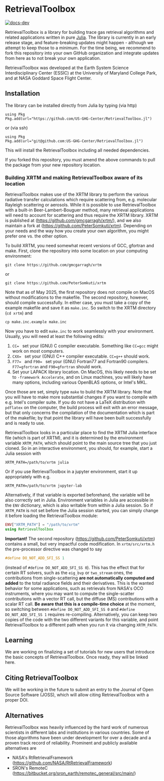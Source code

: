 # RetrievalToolbox
[![docs-dev](https://img.shields.io/badge/docs-dev-blue.svg)][docs-dev-url]

RetrievalToolbox is a library for building trace gas retrieval algorithms and related applications written in pure [Julia](https://julialang.org). The library is currently in an early release stage, and feature-breaking updates might happen - although we attempt to keep those to a minimum. For the time being, we recommend to fork this repository into your own GitHub organization and integrate updates from here as to not break your own application.

RetrievalToolbox was developed at the Earth System Science Interdisciplinary Center (ESSIC) at the University of Maryland College Park, and at NASA Goddard Space Flight Center.

## Installation

The library can be installed directly from Julia by typing (via http)

    using Pkg
    Pkg.add(url="https://github.com/US-GHG-Center/RetrievalToolbox.jl")

or (via ssh)

    using Pkg
    Pkg.add(url="git@github.com:US-GHG-Center/RetrievalToolbox.jl")

This will install the RetrievalToolbox including all needed dependencies.

If you forked this repository, you must amend the above commands to pull the package from your new repository location.


### Building XRTM and making RetrievalToolbox aware of its location

RetrievalToolbox makes use of the XRTM library to perform the various radiative transfer calculations which require scattering from, e.g. molecular Rayleigh scattering or aerosols. While it is possible to use RetrievalToolbox with a built-in Beer-Lambert-Bouguer method, many retrieval applications will need to account for scattering and thus require the XRTM library. XRTM is published at (https://github.com/gmcgarragh/xrtm/), and we also maintain a fork at (https://github.com/PeterSomkuti/xrtm). Depending on your needs and the way how you create your own algorithm, you might prefer one vs. the other option.

To build XRTM, you need somewhat recent versions of GCC, gfortran and make. First, clone the repository into some location on your computing environment:

`git clone https://github.com/gmcgarragh/xrtm`

or

`git clone https://github.com/PeterSomkuti/xrtm`

Note that as of May 2025, the first repository does not compile on MacOS without modifications to the makefile. The second repository, however, should compile successfully. In either case, you must take a copy of the example makefile and save it as `make.inc`. So switch to the XRTM directory (`cd xrtm`) and

`cp make.inc.example make.inc`

Now you have to edit `make.inc` to work seamlessly with your environment. Usually, you will need at least the following edits:

1. `CC= ` set your (GNU) C compiler executable. Something like `CC=gcc` might work on most computers.
2. `CXX= ` set your (GNU) C++ compiler executable. `CC=g++` should work.
3. `F77= ` and `F90= ` set your (GNU) Fortran77 and Fortran90 compilers. `F77=gfortran` and `F90=gfortran` should work.
4. Set your LAPACK library location. On MacOS, this likely needs to be set to `-framework Accelerate`, and on Linux machines, you will likely have many options, including various OpenBLAS options, or Intel's MKL.

Once those are set, simply type `make` to build the XRTM library. Note that you will have to make more substantial changes if you want to compile with e.g. Intel's compiler suite. If you do not have a LaTeX distribution with `pdflatex` on the computer, the build process will exit with an error message, but that only concerns the compilation of the documentation which is part of the makefile; by that point the library will have been built successfully and is ready to use.

RetrievalToolbox looks in a particular place to find the XRTM Julia interface file (which is part of XRTM), and it is determined by the environment variable `XRTM_PATH`, which should point to the main source tree that you just cloned. So in an interactive environment, you should, for example, start a Julia session with

`XRTM_PATH=/path/to/xrtm julia`

Or if you use RetrievalToolbox in a jupyter environment, start it up appropriately with e.g.

`XRTM_PATH=/path/to/xrtm jupyter-lab`

Alternatively, if that variable is exported beforehand, the variable will be also correctly set in Julia. Environment variables in Julia are accessible in the `ENV` dictionary, which is also writable from within a Julia session. So if `XRTM_PATH` is not set before the Julia session started, you can simply change it before loading the RetrievalToolbox module:

```julia
ENV["XRTM_PATH"] = "/path/to/xrtm"
using RetrievalToolbox
```

**Important!** The second repository (https://github.com/PeterSomkuti/xrtm) contains a small, but very impactful code modification. In `xrtm/src/xrtm.h` the pre-processor directive was changed to say
``` c
#define DO_NOT_ADD_SFI_SS 1
```
(instead of `#define DO_NOT_ADD_SFI_SS 0`). This has the effect that for certain RT solvers, such as the `eig_bvp` or `two_stream` ones, the contributions from single-scattering **are not automatically computed and added** to the total radiance fields and their derivatives. This is the wanted behavior for some applications, such as retrievals from NASA's OCO instruments, where you may want to compute the single-scatter contributions with a vector RT call, but the diffuse (MS) contributions with a scalar RT call. **Be aware that this is a compile-time choice** at the moment, so switching between `#define DO_NOT_ADD_SFI_SS 0` and `#define DO_NOT_ADD_SFI_SS 1` requires re-compiling. Alternatively, you can keep two copies of the code with the two different variants for this variable, and point RetrievalToolbox to a different path when you run it via changing `XRTM_PATH`.


## Learning

We are working on finalizing a set of tutorials for new users that introduce the basic concepts of RetrievalToolbox. Once ready, they will be linked here.

## Citing RetrievalToolbox

We will be working in the future to submit an entry to the Journal of Open Source Software (JOSS), which will allow citing RetrievalToolbox with a proper DOI.

## Alternatives

RetrievalToolbox was heavily influenced by the hard work of numerous scientists in different labs and institutions in various countries. Some of those algorithms have been under development for over a decade and a proven track record of reliability. Prominent and publicly available alternatives are

- NASA's RtRetrievalFramework (https://github.com/NASA/RtRetrievalFramework)
- SRON's RemoteC (https://bitbucket.org/sron_earth/remotec_general/src/main/)


[docs-dev-url]: https://US-GHG-Center.github.io/RetrievalToolbox.jl/dev/